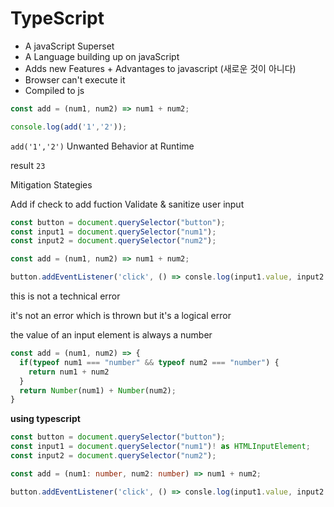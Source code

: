 # TypeScript 

* A javaScript Superset
* A Language building up on javaScript
* Adds new Features + Advantages to javascript (새로운 것이 아니다)
* Browser can't execute it
* Compiled to js

```js
const add = (num1, num2) => num1 + num2;

console.log(add('1','2'));
```

`add('1','2')` Unwanted Behavior at Runtime

result `23`

Mitigation Stategies 

Add if check to add fuction Validate & sanitize user input

```js
const button = document.querySelector("button");
const input1 = document.querySelector("num1");
const input2 = document.querySelector("num2");

const add = (num1, num2) => num1 + num2;

button.addEventListener('click', () => consle.log(input1.value, input2.value));
```

this is not a technical error

it's not an error which is thrown but it's a logical error

the value of an input element is always a number

```js
const add = (num1, num2) => {
  if(typeof num1 === "number" && typeof num2 === "number") {
    return num1 + num2
  } 
  return Number(num1) + Number(num2);
}
```

**using typescript**

```typescript
const button = document.querySelector("button");
const input1 = document.querySelector("num1")! as HTMLInputElement;
const input2 = document.querySelector("num2");

const add = (num1: number, num2: number) => num1 + num2;

button.addEventListener('click', () => consle.log(input1.value, input2.value));
```




